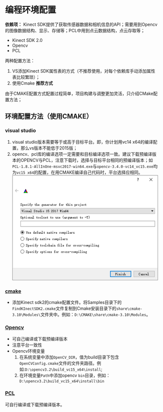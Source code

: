 # 编程环境配置

**依赖项：** Kinect SDK提供了获取传感器数据和相机信息的API；需要用到Opencv的图像数据结构、显示、存储等；PCL中用到点云数据结构，点云存取等；
- Kinect SDK 2.0
- Opencv
- PCL

两种配置方法：
1. VS添加Kinect SDK属性表的方式（不推荐使用，对每个依赖库手动添加属性表比较繁琐）；
2. 使用Cmake  **推荐方式**

由于CMAKE配置方式配置过程简单，项目构建与调整更加灵活，只介绍CMake配置方法；

## 环境配置方法（使用CMAKE）

### visual studio
  1. visual studio版本需要等于或高于目标平台。即，你计划用vc14 x64的编译配置，那么vs版本不能低于2015版；
  2. opencv、pcl库的编译选项一定需要和目标编译选项一致。建议下载预编译版本的OPENCV与PCL，注意下载时，选择与目标平台相同的预编译版本；如`PCL-1.8.1-AllInOne-msvc2017-win64.exe`与`opencv-3.4.0-vc14_vc15.exe`均为`vc15 x64`的配置，在用CMAKE编译自己代码时，平台选择应相同。
  ![平台一致性](../Assets/Opencv编译器版本选择.PNG)
### [cmake](https://cmake.org/)
  - 添加Kinect sdk2的cmake配置文件。将Samples目录下的`FindKInectSDK2.cmake`文件复制到Cmake安装目录下的`share\cmake-3.10\Modules\`文件夹中。例如：`D:\CMAKE\share\cmake-3.10\Modules`。

### [Opencv](https://opencv.org/releases.html)
  - 可自己编译或下载预编译版本
  - 注意平台一致性
  - Opencv环境变量
    1. 在系统变量中添加`OpenCV_DIR`，值为build目录下包含`OpenCVConfig.cmake`文件的文件夹路径。例如:`D:\opencv3.2\build_vc15_x64\install`;
    2. 在环境变量`Path`中添加opencv `bin`目录，例如：`D:\opencv3.2\build_vc15_x64\install\bin`
### [PCL](http://unanancyowen.com/en/)
  可自行编译或下载预编译版本。
